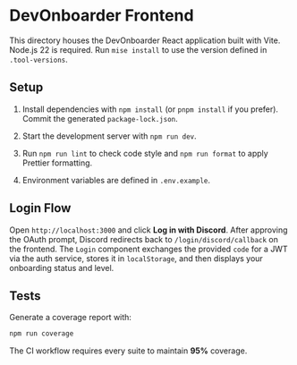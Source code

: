 # DevOnboarder Frontend

This directory houses the DevOnboarder React application built with Vite.
Node.js 22 is required. Run `mise install` to use the version defined in `.tool-versions`.

## Setup

1. Install dependencies with `npm install` (or `pnpm install` if you prefer). Commit the generated `package-lock.json`.

2. Start the development server with `npm run dev`.

3. Run `npm run lint` to check code style and `npm run format` to apply Prettier formatting.

4. Environment variables are defined in `.env.example`.

## Login Flow

Open `http://localhost:3000` and click **Log in with Discord**.
After approving the OAuth prompt, Discord redirects back to
`/login/discord/callback` on the frontend. The `Login` component exchanges the
provided `code` for a JWT via the auth service, stores it in `localStorage`, and
then displays your onboarding status and level.

## Tests

Generate a coverage report with:

```bash
npm run coverage

```

The CI workflow requires every suite to maintain **95%** coverage.
